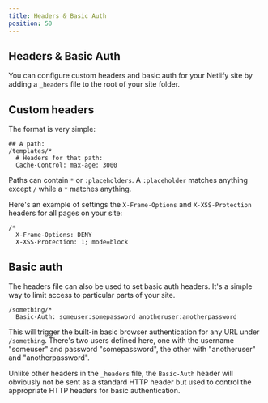 ```yaml
---
title: Headers & Basic Auth
position: 50
---
```


## Headers & Basic Auth

You can configure custom headers and basic auth for your Netlify site by adding a `_headers` file to the root of your site folder.

## Custom headers

The format is very simple:

```
## A path:
/templates/*
  # Headers for that path:
  Cache-Control: max-age: 3000
```

Paths can contain `*` or `:placeholders`. A `:placeholder` matches anything except `/` while a `*` matches anything.

Here's an example of settings the `X-Frame-Options` and `X-XSS-Protection` headers for all pages on your site:

```
/*
  X-Frame-Options: DENY
  X-XSS-Protection: 1; mode=block
```

## Basic auth

The headers file can also be used to set basic auth headers. It's a simple way to limit access to particular parts of your site.

```
/something/*
  Basic-Auth: someuser:somepassword anotheruser:anotherpassword
```

This will trigger the built-in basic browser authentication for any URL under `/something`. There's two users defined here, one with the username "someuser" and password "somepassword", the other with "anotheruser" and "anotherpassword".

Unlike other headers in the `_headers` file, the `Basic-Auth` header will obviously not be sent as a standard HTTP header but used to control the appropriate HTTP headers for basic authentication.
